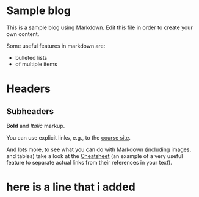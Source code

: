 # Sample blog 

This is a sample blog using Markdown. Edit this file in order to create your own content. 

Some useful features in markdown are:
- bulleted lists
- of multiple items

# Headers

## Subheaders

**Bold** and *Italic* markup.

You can use explicit links, e.g., to the [course site](https://rubigdata.github.io/).

And lots more, to see what you can do with Markdown (including images, and tables) take a look at the [Cheatsheet][cheat] (an example of a very useful feature to separate actual links from their references in your text).

[cheat]:        https://github.com/adam-p/markdown-here/wiki/Markdown-Here-Cheatsheet   "Markdown cheatsheet"

# here is a line that i added